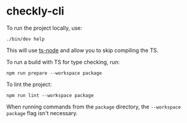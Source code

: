 # checkly-cli

To run the project locally, use:
```
./bin/dev help
```
This will use [ts-node](https://www.npmjs.com/package/ts-node) and allow you to skip compiling the TS.

To run a build with TS for type checking, run:
```
npm run prepare --workspace package
```

To lint the project:
```
npm run lint --workspace package
```

When running commands from the `package` directory, the `--workspace package` flag isn't necessary.